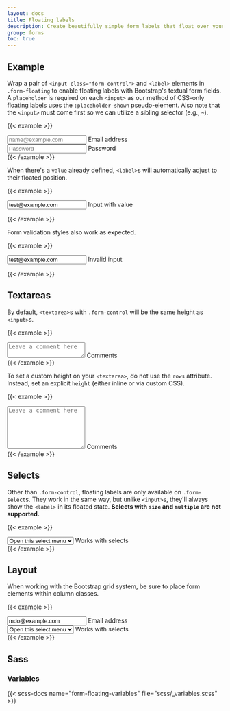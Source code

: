 ```yaml
---
layout: docs
title: Floating labels
description: Create beautifully simple form labels that float over your input fields.
group: forms
toc: true
---
```


## Example

Wrap a pair of `<input class="form-control">` and `<label>` elements in `.form-floating` to enable floating labels with Bootstrap's textual form fields. A `placeholder` is required on each `<input>` as our method of CSS-only floating labels uses the `:placeholder-shown` pseudo-element. Also note that the `<input>` must come first so we can utilize a sibling selector (e.g., `~`).

{{< example >}}
<div class="form-floating mb-3">
  <input type="email" class="form-control" id="floatingInput" placeholder="name@example.com">
  <label for="floatingInput">Email address</label>
</div>
<div class="form-floating">
  <input type="password" class="form-control" id="floatingPassword" placeholder="Password">
  <label for="floatingPassword">Password</label>
</div>
{{< /example >}}

When there's a `value` already defined, `<label>`s will automatically adjust to their floated position.

{{< example >}}
<form class="form-floating">
  <input type="email" class="form-control" id="floatingInputValue" placeholder="name@example.com" value="test@example.com">
  <label for="floatingInputValue">Input with value</label>
</form>
{{< /example >}}

Form validation styles also work as expected.

{{< example >}}
<form class="form-floating">
  <input type="email" class="form-control is-invalid" id="floatingInputInvalid" placeholder="name@example.com" value="test@example.com">
  <label for="floatingInputInvalid">Invalid input</label>
</form>
{{< /example >}}

## Textareas

By default, `<textarea>`s with `.form-control` will be the same height as `<input>`s.

{{< example >}}
<div class="form-floating">
  <textarea class="form-control" placeholder="Leave a comment here" id="floatingTextarea"></textarea>
  <label for="floatingTextarea">Comments</label>
</div>
{{< /example >}}

To set a custom height on your `<textarea>`, do not use the `rows` attribute. Instead, set an explicit `height` (either inline or via custom CSS).

{{< example >}}
<div class="form-floating">
  <textarea class="form-control" placeholder="Leave a comment here" id="floatingTextarea2" style="height: 100px"></textarea>
  <label for="floatingTextarea2">Comments</label>
</div>
{{< /example >}}

## Selects

Other than `.form-control`, floating labels are only available on `.form-select`s. They work in the same way, but unlike `<input>`s, they'll always show the `<label>` in its floated state. **Selects with `size` and `multiple` are not supported.**

{{< example >}}
<div class="form-floating">
  <select class="form-select" id="floatingSelect" aria-label="Floating label select example">
    <option selected>Open this select menu</option>
    <option value="1">One</option>
    <option value="2">Two</option>
    <option value="3">Three</option>
  </select>
  <label for="floatingSelect">Works with selects</label>
</div>
{{< /example >}}

## Layout

When working with the Bootstrap grid system, be sure to place form elements within column classes.

{{< example >}}
<div class="row g-2">
  <div class="col-md">
    <div class="form-floating">
      <input type="email" class="form-control" id="floatingInputGrid" placeholder="name@example.com" value="mdo@example.com">
      <label for="floatingInputGrid">Email address</label>
    </div>
  </div>
  <div class="col-md">
    <div class="form-floating">
      <select class="form-select" id="floatingSelectGrid">
        <option selected>Open this select menu</option>
        <option value="1">One</option>
        <option value="2">Two</option>
        <option value="3">Three</option>
      </select>
      <label for="floatingSelectGrid">Works with selects</label>
    </div>
  </div>
</div>
{{< /example >}}

## Sass

### Variables

{{< scss-docs name="form-floating-variables" file="scss/_variables.scss" >}}
